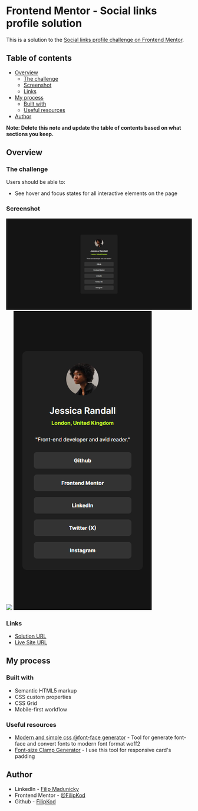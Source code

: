 # Frontend Mentor - Social links profile solution

This is a solution to the [Social links profile challenge on Frontend Mentor](https://www.frontendmentor.io/challenges/social-links-profile-UG32l9m6dQ).

## Table of contents

- [Overview](#overview)
  - [The challenge](#the-challenge)
  - [Screenshot](#screenshot)
  - [Links](#links)
- [My process](#my-process)
  - [Built with](#built-with)
  - [Useful resources](#useful-resources)
- [Author](#author)

**Note: Delete this note and update the table of contents based on what sections you keep.**

## Overview

### The challenge

Users should be able to:

- See hover and focus states for all interactive elements on the page

### Screenshot

![](./design/desktop.png)
![](./design/tablet.png.)
![](./design/mobile.png)

### Links

- [Solution URL](https://github.com/FilipKod/social-links-profile)
- [Live Site URL](https://social-links-filipkod.netlify.app/)

## My process

### Built with

- Semantic HTML5 markup
- CSS custom properties
- CSS Grid
- Mobile-first workflow

### Useful resources

- [Modern and simple css @font-face generator](https://transfonter.org/) - Tool for generate font-face and convert fonts to modern font format woff2
- [Font-size Clamp Generator](https://clamp.font-size.app/) - I use this tool for responsive card's padding

## Author

- LinkedIn - [Filip Madunicky](https://www.linkedin.com/in/madunickyfilip/)
- Frontend Mentor - [@FilipKod](https://www.frontendmentor.io/profile/FilipKod)
- Github - [FilipKod](https://github.com/FilipKod)
